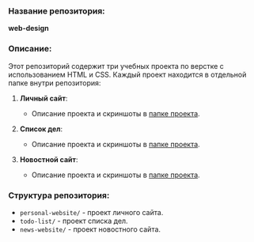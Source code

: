 ### Название репозитория:
**web-design**

### Описание:
Этот репозиторий содержит три учебных проекта по верстке с использованием HTML и CSS. Каждый проект находится в отдельной папке внутри репозитория:

1. **Личный сайт**:
   - Описание проекта и скриншоты в [папке проекта](./personal-website/README.md).

2. **Список дел**:
   - Описание проекта и скриншоты в [папке проекта](./todo-list/README.md).

3. **Новостной сайт**:
   - Описание проекта и скриншоты в [папке проекта](./news-website/README.md).

### Структура репозитория:
- `personal-website/` - проект личного сайта.
- `todo-list/` - проект списка дел.
- `news-website/` - проект новостного сайта.


